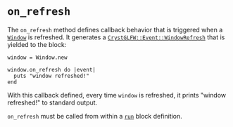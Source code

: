 # `on_refresh`

The `on_refresh` method defines callback behavior that is triggered when a [`Window`](/deep-dive/window.md) is refreshed. It generates a [`CrystGLFW::Event::WindowRefresh`](/deep-dive/events/windowrefresh.md) that is yielded to the block:

```crystal
window = Window.new

window.on_refresh do |event|
  puts "window refreshed!"
end
```

With this callback defined, every time `window` is refreshed, it prints "window refreshed!" to standard output.

`on_refresh` must be called from within a [`run`](/the-run-block.md) block definition.